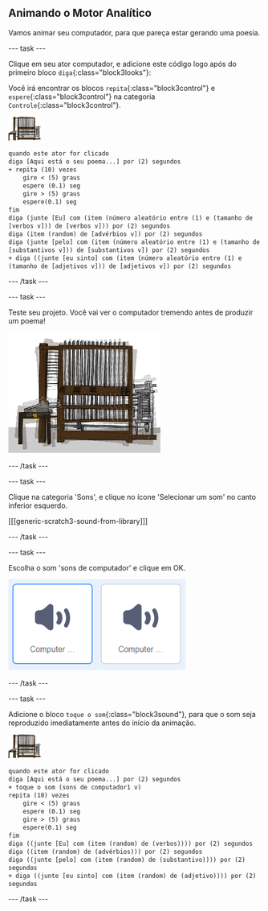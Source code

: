 ## Animando o Motor Analítico

Vamos animar seu computador, para que pareça estar gerando uma poesia.

\--- task \---

Clique em seu ator computador, e adicione este código logo após do primeiro bloco `diga`{:class="block3looks"}:

Você irá encontrar os blocos `repita`{:class="block3control"} e `espere`{:class="block3control"} na categoria `Controle`{:class="block3control"}.

![ator Computador](images/computer-sprite.png)

```blocks3
quando este ator for clicado
diga [Aqui está o seu poema...] por (2) segundos
+ repita (10) vezes
    gire < (5) graus
    espere (0.1) seg
    gire > (5) graus
    espere(0.1) seg  
fim
diga (junte [Eu] com (item (número aleatório entre (1) e (tamanho de [verbos v])) de [verbos v])) por (2) segundos
diga (item (random) de [advérbios v]) por (2) segundos
diga (junte [pelo] com (item (número aleatório entre (1) e (tamanho de [substantivos v])) de [substantivos v]) por (2) segundos
+ diga ((junte [eu sinto] com (item (número aleatório entre (1) e (tamanho de [adjetivos v])) de [adjetivos v]) por (2) segundos
```

\--- /task \---

\--- task \---

Teste seu projeto. Você vai ver o computador tremendo antes de produzir um poema!

![ator computador tremendo para frente e para trás](images/poetry-animate-test.png)

\--- /task \---

\--- task \---

Clique na categoria 'Sons', e clique no ícone 'Selecionar um som' no canto inferior esquerdo.

[[[generic-scratch3-sound-from-library]]]

\--- /task \---

\--- task \---

Escolha o som 'sons de computador' e clique em OK.

![beeps de computador 1 e 2 sons na biblioteca de sons](images/poetry-beeps.png)

\--- /task \---

\--- task \---

Adicione o bloco `toque o som`{:class="block3sound"}, para que o som seja reproduzido imediatamente antes do início da animação.

![ator Computador](images/computer-sprite.png)

```blocks3
quando este ator for clicado
diga [Aqui está o seu poema...] por (2) segundos
+ toque o som (sons de computador1 v)
repita (10) vezes
    gire < (5) graus
    espere (0.1) seg
    gire > (5) graus
    espere(0.1) seg  
fim
diga ((junte [Eu] com (item (random) de (verbos)))) por (2) segundos
diga ((item (random) de (advérbios))) por (2) segundos
diga ((junte [pelo] com (item (random) de (substantivo)))) por (2) segundos
+ diga ((junte [eu sinto] com (item (random) de (adjetivo)))) por (2) segundos
```

\--- /task \---